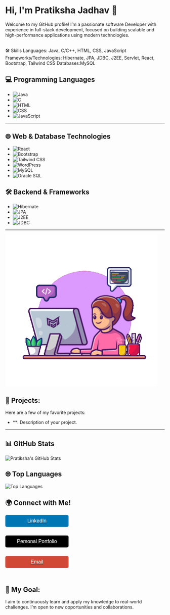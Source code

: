 # Hi, I'm Pratiksha Jadhav 👋
<span>
Welcome to my GitHub profile! I’m a passionate software Developer with experience in full-stack development, focused on building scalable and high-performance applications using modern technologies.</span><br><br>

🛠 Skills
Languages: Java, C/C++, HTML, CSS, JavaScript
Frameworks/Technologies: Hibernate, JPA, JDBC, J2EE, Servlet, React, Bootstrap, Tailwind CSS
Databases:MySQL

## 💻 Programming Languages
- ![Java](https://img.shields.io/badge/Java-%23FF5733?style=flat&logo=java&logoColor=white)
- ![C](https://img.shields.io/badge/C%2B%2B-%2300599C?style=flat&logo=c%2B%2B&logoColor=white)
- ![HTML](https://img.shields.io/badge/HTML-%23E34F26?style=flat&logo=html5&logoColor=white)
- ![CSS](https://img.shields.io/badge/CSS-%231572B6?style=flat&logo=css3&logoColor=white)
- ![JavaScript](https://img.shields.io/badge/JavaScript-%23F7DF1E?style=flat&logo=javascript&logoColor=black)

---------------------------------------------------------------------------------------------------------------------------------------------------------------

## 🌐 Web & Database Technologies
- ![React](https://img.shields.io/badge/React-%2361DAFB?style=flat&logo=react&logoColor=black)
- ![Bootstrap](https://img.shields.io/badge/Bootstrap-%23563D7C?style=flat&logo=bootstrap&logoColor=white)
- ![Tailwind CSS](https://img.shields.io/badge/Tailwind_CSS-%2338B2AC?style=flat&logo=tailwind-css&logoColor=white)
- ![WordPress](https://img.shields.io/badge/WordPress-%234B4B4B?style=flat&logo=wordpress&logoColor=white)
- ![MySQL](https://img.shields.io/badge/MySQL-%234478a3?style=flat&logo=mysql&logoColor=white)
- ![Oracle SQL](https://img.shields.io/badge/Oracle_SQL-%23F00?style=flat&logo=oracle&logoColor=white)
  
## 🛠️ Backend & Frameworks
- ![Hibernate](https://img.shields.io/badge/Hibernate-%234B4B4B?style=flat&logo=hibernate&logoColor=white)
- ![JPA](https://img.shields.io/badge/JPA-%23FF7F00?style=flat&logo=java&logoColor=white)
- ![J2EE](https://img.shields.io/badge/J2EE-%23FF5733?style=flat&logo=java&logoColor=white)
- ![JDBC](https://img.shields.io/badge/JDBC-%23FF5733?style=flat&logo=java&logoColor=white)
-------------------------------------------------------------------------------------------------------------------------------------------------------------------
![Coding from Home](https://raw.githubusercontent.com/Pratiksha2729/Pratiksha2729/main/giphy.gif)

## 📌 Projects:
Here are a few of my favorite projects:
- **: Description of your project.

-------------------------------------------------------------------------------------------------------------------------------------------------------------------

## 📊 GitHub Stats
![Pratiksha's GitHub Stats](https://github-readme-stats.vercel.app/api?username=Pratiksha2729&show_icons=true&hide_title=true&count_private=true&hide=prs&theme=radical)

## 🌐 Top Languages
![Top Languages](https://github-readme-stats.vercel.app/api/top-langs/?username=Pratiksha2729&layout=compact&langs_count=8&theme=radical)

## 🌍 Connect with Me!

<a href="https://www.linkedin.com/in/pratiksha-jadhav-a807a6208/" target="_blank">
  <button style="background-color:#0077b5; color:white; padding:10px 20px; border-radius:5px; border:none; font-size:16px; cursor:pointer; display:block; width:200px; text-align:center; margin-bottom:10px;">
    LinkedIn
  </button>
</a> <br>

<a href="https://portfolio-website-aedo.vercel.app/" target="_blank">
  <button style="background-color:#000000; color:white; padding:10px 20px; border-radius:5px; border:none; font-size:16px; cursor:pointer; display:block; width:200px; text-align:center; margin-bottom:10px;">
    Personal Portfolio
  </button>
</a><br>

<a href="mailto:jadhavpratiksha0729@gmail.com" target="_blank">
  <button style="background-color:#D14836; color:white; padding:10px 20px; border-radius:5px; border:none; font-size:16px; cursor:pointer; display:block; width:200px; text-align:center; margin-bottom:10px;">Email</button></a><br>

## 🎯 My Goal:
I aim to continuously learn and apply my knowledge to real-world challenges. I’m open to new opportunities and collaborations.

